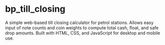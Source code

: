 # bp_till_closing
A simple web-based till closing calculator for petrol stations. Allows easy input of note counts and coin weights to compute total cash, float, and safe drop amounts. Built with HTML, CSS, and JavaScript for desktop and mobile use.
